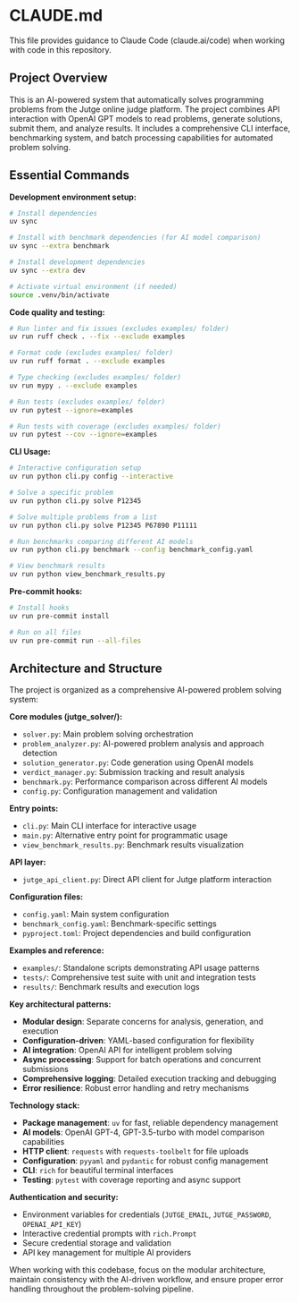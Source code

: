 # CLAUDE.md

This file provides guidance to Claude Code (claude.ai/code) when working with code in this repository.

## Project Overview

This is an AI-powered system that automatically solves programming problems from the Jutge online judge platform. The project combines API interaction with OpenAI GPT models to read problems, generate solutions, submit them, and analyze results. It includes a comprehensive CLI interface, benchmarking system, and batch processing capabilities for automated problem solving.

## Essential Commands

**Development environment setup:**
```bash
# Install dependencies
uv sync

# Install with benchmark dependencies (for AI model comparison)
uv sync --extra benchmark

# Install development dependencies
uv sync --extra dev

# Activate virtual environment (if needed)
source .venv/bin/activate
```

**Code quality and testing:**
```bash
# Run linter and fix issues (excludes examples/ folder)
uv run ruff check . --fix --exclude examples

# Format code (excludes examples/ folder)
uv run ruff format . --exclude examples

# Type checking (excludes examples/ folder)
uv run mypy . --exclude examples

# Run tests (excludes examples/ folder)
uv run pytest --ignore=examples

# Run tests with coverage (excludes examples/ folder)
uv run pytest --cov --ignore=examples
```

**CLI Usage:**
```bash
# Interactive configuration setup
uv run python cli.py config --interactive

# Solve a specific problem
uv run python cli.py solve P12345

# Solve multiple problems from a list
uv run python cli.py solve P12345 P67890 P11111

# Run benchmarks comparing different AI models
uv run python cli.py benchmark --config benchmark_config.yaml

# View benchmark results
uv run python view_benchmark_results.py
```

**Pre-commit hooks:**
```bash
# Install hooks
uv run pre-commit install

# Run on all files
uv run pre-commit run --all-files
```

## Architecture and Structure

The project is organized as a comprehensive AI-powered problem solving system:

**Core modules (jutge_solver/):**
- `solver.py`: Main problem solving orchestration
- `problem_analyzer.py`: AI-powered problem analysis and approach detection
- `solution_generator.py`: Code generation using OpenAI models
- `verdict_manager.py`: Submission tracking and result analysis
- `benchmark.py`: Performance comparison across different AI models
- `config.py`: Configuration management and validation

**Entry points:**
- `cli.py`: Main CLI interface for interactive usage
- `main.py`: Alternative entry point for programmatic usage
- `view_benchmark_results.py`: Benchmark results visualization

**API layer:**
- `jutge_api_client.py`: Direct API client for Jutge platform interaction

**Configuration files:**
- `config.yaml`: Main system configuration
- `benchmark_config.yaml`: Benchmark-specific settings
- `pyproject.toml`: Project dependencies and build configuration

**Examples and reference:**
- `examples/`: Standalone scripts demonstrating API usage patterns
- `tests/`: Comprehensive test suite with unit and integration tests
- `results/`: Benchmark results and execution logs

**Key architectural patterns:**
- **Modular design**: Separate concerns for analysis, generation, and execution
- **Configuration-driven**: YAML-based configuration for flexibility
- **AI integration**: OpenAI API for intelligent problem solving
- **Async processing**: Support for batch operations and concurrent submissions
- **Comprehensive logging**: Detailed execution tracking and debugging
- **Error resilience**: Robust error handling and retry mechanisms

**Technology stack:**
- **Package management**: `uv` for fast, reliable dependency management
- **AI models**: OpenAI GPT-4, GPT-3.5-turbo with model comparison capabilities
- **HTTP client**: `requests` with `requests-toolbelt` for file uploads
- **Configuration**: `pyyaml` and `pydantic` for robust config management
- **CLI**: `rich` for beautiful terminal interfaces
- **Testing**: `pytest` with coverage reporting and async support

**Authentication and security:**
- Environment variables for credentials (`JUTGE_EMAIL`, `JUTGE_PASSWORD`, `OPENAI_API_KEY`)
- Interactive credential prompts with `rich.Prompt`
- Secure credential storage and validation
- API key management for multiple AI providers

When working with this codebase, focus on the modular architecture, maintain consistency with the AI-driven workflow, and ensure proper error handling throughout the problem-solving pipeline.